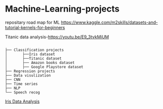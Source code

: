# Machine-Learning-projects
repositary road map for ML https://www.kaggle.com/m2skills/datasets-and-tutorial-kernels-for-beginners


Titanic data analysis-https://youtu.be/E9_3tvkMiUM

```

├── Classification projects
│       ├──Iris dataset
│       ├──Titanic dataset
│       ├── Amazon books dataset
│       ├── Google Playstore dataset
├── Regression projects
├── Data visulization 
├── CNN
├── Time series
├── NLP
└── Speech recog

```
[Iris Data Analysis](https://karanmehra7107.github.io/Machine-Learning-projects/iris%20data/index.html)
